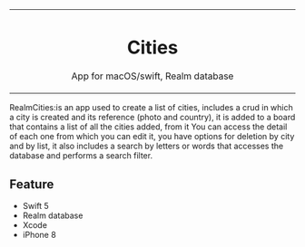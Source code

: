 <table align="center"><tr><td align="center" width="9999">

# Cities

App for macOS/swift, Realm database
</td></tr></table>


RealmCities:is an app used to create a list of cities, includes a crud in which a city is created and its reference (photo and country), it is added to a board that contains a list of all the cities added, from it You can access the detail of each one from which you can edit it, you have options for deletion by city and by list, it also includes a search by letters or words that accesses the database and performs a search filter.

## Feature
- Swift 5
- Realm database
- Xcode
- iPhone 8


